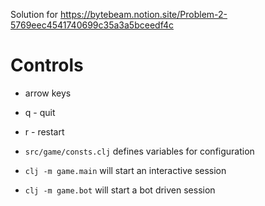 Solution for https://bytebeam.notion.site/Problem-2-5769eec4541740699c35a3a5bceedf4c

# Controls

* arrow keys
* q - quit
* r - restart

* `src/game/consts.clj` defines variables for configuration

* `clj -m game.main` will start an interactive session

* `clj -m game.bot` will start a bot driven session
